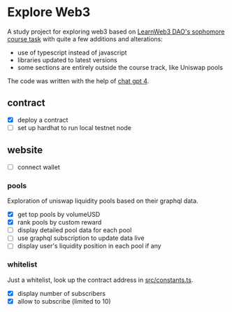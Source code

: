 # Explore Web3

A study project for exploring web3 based on [LearnWeb3 DAO's sophomore course task](https://learnweb3.io/courses)
with quite a few additions and alterations:

- use of typescript instead of javascript
- libraries updated to latest versions
- some sections are entirely outside the course track, like Uniswap pools

The code was written with the help of [chat gpt 4](https://chat.openai.com/?model=gpt-4).

## contract

- [x] deploy a contract
- [ ] set up hardhat to run local testnet node

## website

- [ ] connect wallet

### pools

Exploration of uniswap liquidity pools based on their graphql data.

- [x] get top pools by volumeUSD
- [x] rank pools by custom reward
- [ ] display detailed pool data for each pool
- [ ] use graphql subscription to update data live
- [ ] display user's liquidity position in each pool if any

### whitelist

Just a whitelist, look up the contract address in [src/constants.ts](website/src/constants.ts).

- [x] display number of subscribers
- [x] allow to subscribe (limited to 10)
